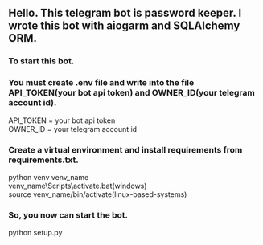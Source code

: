 <h2>Hello. This telegram bot is password keeper. I wrote this bot with aiogarm and SQLAlchemy ORM.</h2>
<h3>To start this bot. 
<h3>You must create .env file and write into the file API_TOKEN(your bot api token) and OWNER_ID(your telegram account id).</h3>
API_TOKEN = your bot api token
<br>
OWNER_ID = your telegram account id
<h3>Create a virtual environment and install requirements from requirements.txt.</h3>
python venv venv_name
<br>
venv_name\Scripts\activate.bat(windows)
<br>
source venv_name/bin/activate(linux-based-systems)
<h3>So, you now can start the bot.</h3>
python setup.py
